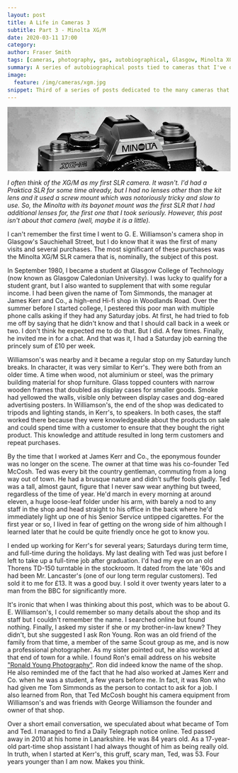 ```yaml
---
layout: post
title: A Life in Cameras 3
subtitle: Part 3 - Minolta XG/M
date: 2020-03-11 17:00
category:
author: Fraser Smith
tags: [cameras, photography, gas, autobiographical, Glasgow, Minolta XG/M, Minolta, SLR, G. E. Williamsons, James Kerr and Co., Glasgow]
summary: A series of autobiographical posts tied to cameras that I've owned
image:
  feature: /img/cameras/xgm.jpg
snippet: Third of a series of posts dedicated to the many cameras that I have owned over the years. While some posts may focus on my thoughts about the camera itself, for others, I hope to dig up some remote memories
---
```

<img src="/img/cameras/xgm-banner.jpg" alt="Minolta Camera" />

_I often think of the XG/M as my first SLR camera. It wasn't. I'd had a Praktica SLR for some time already, but I had no lenses other than the kit lens and it used a screw mount which was notoriously tricky and slow to use. So, the Minolta with its bayonet mount was the first SLR that I had additional lenses for, the first one that I took seriously. However, this post isn't about that camera (well, maybe it is a little)._
<!--more-->

I can't remember the first time I went to G. E. Williamson's camera shop in Glasgow's Sauchiehall Street, but I do know that it was the first of many visits and several purchases. The most significant of these purchases was the Minolta XG/M SLR camera that is, nominally, the subject of this post.

In September 1980, I became a student at Glasgow College of Technology (now known as Glasgow Caledonian University). I was lucky to qualify for a student grant, but I also wanted to supplement that with some regular income. I had been given the name of Tom Simmonds, the manager at James Kerr and Co., a high-end Hi-fi shop in Woodlands Road. Over the summer before I started college, I pestered this poor man with multiple phone calls asking if they had any Saturday jobs. At first, he had tried to fob me off by saying that he didn't know and that I should call back in a week or two. I don't think he expected me to do that. But I did. A few times. Finally, he invited me in for a chat. And that was it, I had a Saturday job earning the princely sum of £10 per week.

Williamson's was nearby and it became a regular stop on my Saturday lunch breaks. In character, it was very similar to Kerr's. They were both from an older time. A time when wood, not aluminium or steel, was the primary building material for shop furniture. Glass topped counters with narrow wooden frames that doubled as display cases for smaller goods. Smoke had yellowed the walls, visible only between display cases and dog-eared advertising posters. In Williamson's, the end of the shop was dedicated to tripods and lighting stands, in Kerr's, to speakers. In both cases, the staff worked there because they were knowledgeable about the products on sale and could spend time with a customer to ensure that they bought the right product. This knowledge and attitude resulted in long term customers and repeat purchases.

By the time that I worked at James Kerr and Co., the eponymous founder was no longer on the scene. The owner at that time was his co-founder Ted McCosh. Ted was every bit the country gentleman, commuting from a long way out of town. He had a brusque nature and didn't suffer fools gladly. Ted was a tall, almost gaunt, figure that I never saw wear anything but tweed, regardless of the time of year. He'd march in every morning at around eleven, a huge loose-leaf folder under his arm, with barely a nod to any staff in the shop and head straight to his office in the back where he'd immediately light up one of his Senior Service untipped cigarettes. For the first year or so, I lived in fear of getting on the wrong side of him although I learned later that he could be quite friendly once he got to know you.

I ended up working for Kerr's for several years; Saturdays during term time, and full-time during the holidays. My last dealing with Ted was just before I left to take up a full-time job after graduation. I'd had my eye on an old Thorens TD-150 turntable in the stockroom. It dated from the late '60s and had been Mr. Lancaster's (one of our long term regular customers). Ted sold it to me for £13. It was a good buy. I sold it over twenty years later to a man from the BBC for significantly more.

It's ironic that when I was thinking about this post, which was to be about G. E. Williamson's, I could remember so many details about the shop and its staff but I couldn't remember the name. I searched online but found nothing. Finally, I asked my sister if she or my brother-in-law knew? They didn't, but she suggested I ask Ron Young. Ron was an old friend of the family from that time, a member of the same Scout group as me, and is now a professional photographer. As my sister pointed out, he also worked at that end of town for a while. I found Ron's email address on his website <a href="http://www.ronyoungphotography.co.uk/RON_YOUNG_PHOTOGRAPHY/profile.html" target="_blank">"Ronald Young Photography"</a>. Ron did indeed know the name of the shop. He also reminded me of the fact that he had also worked at James Kerr and Co. when he was a student, a few years before me. In fact, it was Ron who had given me Tom Simmonds as the person to contact to ask for a job. I also learned from Ron, that Ted McCosh bought his camera equipment from Williamson's and was friends with George Williamson the founder and owner of that shop.

Over a short email conversation, we speculated about what became of Tom and Ted. I managed to find a Daily Telegraph notice online. Ted passed away in 2010 at his home in Lanarkshire. He was 84 years old. As a 17-year-old part-time shop assistant I had always thought of him as being really old. In truth, when I started at Kerr's, this gruff, scary man, Ted, was 53. Four years younger than I am now. Makes you think.

